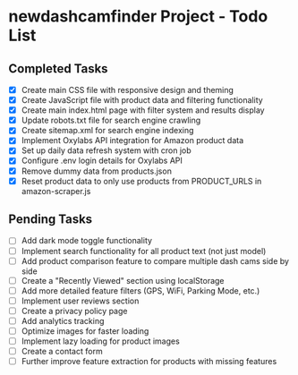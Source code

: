 # newdashcamfinder Project - Todo List

## Completed Tasks
- [x] Create main CSS file with responsive design and theming
- [x] Create JavaScript file with product data and filtering functionality
- [x] Create main index.html page with filter system and results display
- [x] Update robots.txt file for search engine crawling
- [x] Create sitemap.xml for search engine indexing
- [x] Implement Oxylabs API integration for Amazon product data
- [x] Set up daily data refresh system with cron job
- [x] Configure .env login details for Oxylabs API
- [x] Remove dummy data from products.json
- [x] Reset product data to only use products from PRODUCT_URLS in amazon-scraper.js

## Pending Tasks
- [ ] Add dark mode toggle functionality
- [ ] Implement search functionality for all product text (not just model)
- [ ] Add product comparison feature to compare multiple dash cams side by side
- [ ] Create a "Recently Viewed" section using localStorage
- [ ] Add more detailed feature filters (GPS, WiFi, Parking Mode, etc.)
- [ ] Implement user reviews section
- [ ] Create a privacy policy page
- [ ] Add analytics tracking
- [ ] Optimize images for faster loading
- [ ] Implement lazy loading for product images
- [ ] Create a contact form
- [ ] Further improve feature extraction for products with missing features
